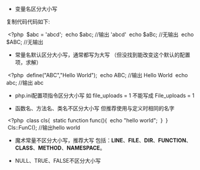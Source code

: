 - 变量名区分大小写

复制代码代码如下:


 <?php
 $abc = 'abcd';
 echo $abc; //输出 'abcd'
 echo $aBc; //无输出
 echo $ABC; //无输出

- 常量名默认区分大小写，通常都写为大写
（但没找到能改变这个默认的配置项，求解）

 <?php
 define("ABC","Hello World");
 echo ABC; //输出 Hello World
 echo abc; //输出 abc

- php.ini配置项指令区分大小写
如 file_uploads = 1 不能写成 File_uploads = 1

- 函数名、方法名、类名不区分大小写
但推荐使用与定义时相同的名字

 <?php
 class cls{
 static function func(){
 echo "hello world";
 }
 }
 Cls::FunC(); //输出hello world

- 魔术常量不区分大小写，推荐大写
包括：__LINE__、__FILE__、__DIR__、__FUNCTION__、__CLASS__、__METHOD__、__NAMESPACE__。


- NULL、TRUE、FALSE不区分大小写

